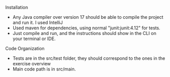 Installation
- Any Java compiler over version 17 should be able to compile the project and run it. I used IntelliJ
- Used maven for dependencies, using normal "junit:junit:4.12" for tests.
- Just compile and run, and the instructions should show in the CLI on your terminal or IDE.

Code Organization
- Tests are in the src/test folder, they should correspond to the ones in the exercise overview
- Main code path is in src/main.
